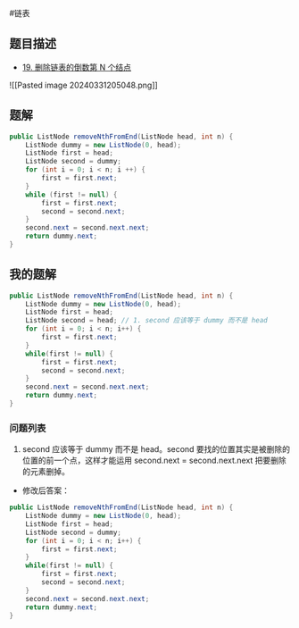 #链表 

## 题目描述

- [19. 删除链表的倒数第 N 个结点](https://leetcode.cn/problems/remove-nth-node-from-end-of-list/)

![[Pasted image 20240331205048.png]]

## 题解

```java
public ListNode removeNthFromEnd(ListNode head, int n) {
	ListNode dummy = new ListNode(0, head);
	ListNode first = head;
	ListNode second = dummy;
	for (int i = 0; i < n; i ++) {
		first = first.next;
	}
	while (first != null) {
		first = first.next;
		second = second.next;
	}
	second.next = second.next.next;
	return dummy.next;
}
```


## 我的题解

```java
public ListNode removeNthFromEnd(ListNode head, int n) {
	ListNode dummy = new ListNode(0, head);
	ListNode first = head;
	ListNode second = head; // 1. second 应该等于 dummy 而不是 head
	for (int i = 0; i < n; i++) {
		first = first.next;
	}
	while(first != null) {
		first = first.next;
		second = second.next;
	}
	second.next = second.next.next;
	return dummy.next;
}
```

### 问题列表

1. second 应该等于 dummy 而不是 head。second 要找的位置其实是被删除的位置的前一个点，这样才能运用 second.next = second.next.next 把要删除的元素删掉。

- 修改后答案：
```java
public ListNode removeNthFromEnd(ListNode head, int n) {
	ListNode dummy = new ListNode(0, head);
	ListNode first = head;
	ListNode second = dummy;
	for (int i = 0; i < n; i++) {
		first = first.next;
	}
	while(first != null) {
		first = first.next;
		second = second.next;
	}
	second.next = second.next.next;
	return dummy.next;
}
```